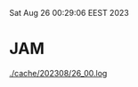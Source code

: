 Sat Aug 26 00:29:06 EEST 2023
# JAM
<a href='./cache/202308/26_00.log'>./cache/202308/26_00.log</a>
